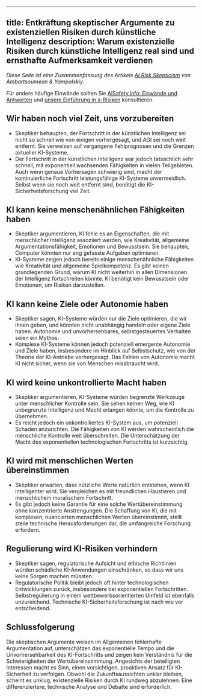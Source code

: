 

---
title: Entkräftung skeptischer Argumente zu existenziellen Risiken durch künstliche Intelligenz
description: Warum existenzielle Risiken durch künstliche Intelligenz real sind und ernsthafte Aufmerksamkeit verdienen
---

_Diese Seite ist eine Zusammenfassung des Artikels [AI Risk Skepticism](https://arxiv.org/ftp/arxiv/papers/2303/2303.03885.pdf) von Ambartsoumean & Yampolskiy._

Für andere häufige Einwände sollten Sie [AISafety.info: Einwände und Antworten](https://aisafety.info/questions/9TDI/Objections-and-responses) und [unsere Einführung in x-Risiken](/xrisk) konsultieren.

## Wir haben noch viel Zeit, uns vorzubereiten

- Skeptiker behaupten, der Fortschritt in der künstlichen Intelligenz sei nicht so schnell wie von einigen vorhergesagt, und AGI sei noch weit entfernt. Sie verweisen auf vergangene Fehlprognosen und die Grenzen aktueller KI-Systeme.
- Der Fortschritt in der künstlichen Intelligenz war jedoch tatsächlich sehr schnell, mit exponentiell wachsenden Fähigkeiten in vielen Teilgebieten. Auch wenn genaue Vorhersagen schwierig sind, macht der kontinuierliche Fortschritt leistungsfähige KI-Systeme unvermeidlich. Selbst wenn sie noch weit entfernt sind, benötigt die KI-Sicherheitsforschung viel Zeit.

## KI kann keine menschenähnlichen Fähigkeiten haben

- Skeptiker argumentieren, KI fehle es an Eigenschaften, die mit menschlicher Intelligenz assoziiert werden, wie Kreativität, allgemeine Argumentationsfähigkeit, Emotionen und Bewusstsein. Sie behaupten, Computer könnten nur eng gefasste Aufgaben optimieren.
- KI-Systeme zeigen jedoch bereits einige menschenähnliche Fähigkeiten wie Kreativität und allgemeine Spielkompetenz. Es gibt keinen grundlegenden Grund, warum KI nicht weiterhin in allen Dimensionen der Intelligenz fortschreiten könnte. KI benötigt kein Bewusstsein oder Emotionen, um Risiken darzustellen.

## KI kann keine Ziele oder Autonomie haben

- Skeptiker sagen, KI-Systeme würden nur die Ziele optimieren, die wir ihnen geben, und könnten nicht unabhängig handeln oder eigene Ziele haben. Autonomie und unvorhersehbares, selbstgesteuertes Verhalten seien ein Mythos.
- Komplexe KI-Systeme können jedoch potenziell emergente Autonomie und Ziele haben, insbesondere im Hinblick auf Selbstschutz, wie von der Theorie der KI-Antriebe vorhergesagt. Das Fehlen von Autonomie macht KI nicht sicher, wenn sie von Menschen missbraucht wird.

## KI wird keine unkontrollierte Macht haben

- Skeptiker argumentieren, KI-Systeme würden begrenzte Werkzeuge unter menschlicher Kontrolle sein. Sie sehen keinen Weg, wie KI unbegrenzte Intelligenz und Macht erlangen könnte, um die Kontrolle zu übernehmen.
- Es reicht jedoch ein unkontrolliertes KI-System aus, um potenziell Schaden anzurichten. Die Fähigkeiten von KI werden wahrscheinlich die menschliche Kontrolle weit überschreiten. Die Unterschätzung der Macht des exponentiellen technologischen Fortschritts ist kurzsichtig.

## KI wird mit menschlichen Werten übereinstimmen

- Skeptiker erwarten, dass nützliche Werte natürlich entstehen, wenn KI intelligenter wird. Sie vergleichen es mit freundlichen Haustieren und menschlichem moralischem Fortschritt.
- Es gibt jedoch keine Garantie für eine solche Wertübereinstimmung ohne konzentrierte Anstrengungen. Die Schaffung von KI, die mit komplexen, nuancierten menschlichen Werten übereinstimmt, stellt steile technische Herausforderungen dar, die umfangreiche Forschung erfordern.

## Regulierung wird KI-Risiken verhindern

- Skeptiker sagen, regulatorische Aufsicht und ethische Richtlinien würden schädliche KI-Anwendungen einschränken, so dass wir uns keine Sorgen machen müssten.
- Regulatorische Politik bleibt jedoch oft hinter technologischen Entwicklungen zurück, insbesondere bei exponentiellen Fortschritten. Selbstregulierung in einem wettbewerbsorientierten Umfeld ist ebenfalls unzureichend. Technische KI-Sicherheitsforschung ist nach wie vor entscheidend.

## Schlussfolgerung

Die skeptischen Argumente weisen im Allgemeinen fehlerhafte Argumentation auf, unterschätzen das exponentielle Tempo und die Unvorhersehbarkeit des KI-Fortschritts und zeigen kein Verständnis für die Schwierigkeiten der Wertübereinstimmung. Angesichts der beteiligten Interessen macht es Sinn, einen vorsichtigen, proaktiven Ansatz für KI-Sicherheit zu verfolgen. Obwohl die Zukunftsaussichten unklar bleiben, scheint es unklug, existenzielle Risiken durch KI rundweg abzulehnen. Eine differenziertere, technische Analyse und Debatte sind erforderlich.